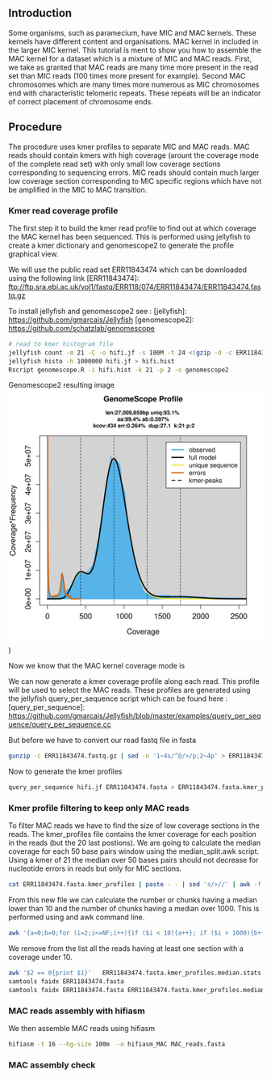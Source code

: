 ## <a name="intro"></a>Introduction

Some organisms, such as paramecium, have MIC and MAC kernels. These kernels have different content and organisations. MAC kernel in included in the larger MIC kernel. This tutorial is ment to show you how to assemble the MAC kernel for a dataset which is a mixture of MIC and MAC reads. 
First, we take as granted that MAC reads are many time more present in the read set than MIC reads (100 times more present for example). 
Second MAC chromosomes which are many times more numerous as MIC chromosomes end with characteristic telomeric repeats. These repeats will be an indicator of correct placement of chromosome ends. 

## <a name="proc"></a>Procedure

The procedure uses kmer profiles to separate MIC and MAC reads. MAC reads should contain kmers with high coverage (arount the coverage mode of the complete read set) with only small low coverage sections corresponding to sequencing errors. MIC reads should contain much larger low coverage section corresponding to MIC specific regions which have not be amplified in the MIC to MAC transition. 

### <a name="readcov"></a>Kmer read coverage profile

The first step it to build the kmer read profile to find out at which coverage the MAC kernel has been sequenced. This is performed using jellyfish to create a kmer dictionary and genomescope2 to generate the profile graphical view. 

We will use the public read set ERR11843474 which can be downloaded using the following link 
[ERR11843474]: ftp://ftp.sra.ebi.ac.uk/vol1/fastq/ERR118/074/ERR11843474/ERR11843474.fastq.gz

To install jellyfish and genomescope2 see : 
[jellyfish]: https://github.com/gmarcais/Jellyfish
[genomescope2]: https://github.com/schatzlab/genomescope

```sh
# read to kmer histogram file 
jellyfish count -m 21 -C -o hifi.jf -s 100M -t 24 <(gzip -d -c ERR11843474.fastq.gz)
jellyfish histo -h 1000000 hifi.jf > hifi.hist
Rscript genomescope.R -i hifi.hist -k 21 -p 2 -o genomescope2
```

Genomescope2 resulting image 
![Read set kmer profile](https://github.com/chklopp/macassemblies/blob/main/transformed_linear_plot.png))

Now we know that the MAC kernel coverage mode is 

We can now generate a kmer coverage profile along each read. This profile will be used to select the MAC reads. 
These profiles are generated using the jellyfish query_per_sequence script which can be found here : 
[query_per_sequence]: https://github.com/gmarcais/Jellyfish/blob/master/examples/query_per_sequence/query_per_sequence.cc

But before we have to convert our read fastq  file in fasta

```sh
gunzip -c ERR11843474.fastq.gz | sed -n '1~4s/^@/>/p;2~4p' > ERR11843474.fasta
```

Now to generate the kmer profiles 
```sh
query_per_sequence hifi.jf ERR11843474.fasta > ERR11843474.fasta.kmer_profiles
```

### <a name="profilefilt"></a>Kmer profile filtering to keep only MAC reads

To filter MAC reads we have to find the size of low coverage sections in the reads. The kmer_profiles file contains the kmer coverage for each position in the reads (but the 20 last postions). We are going to calculate the median coverage for each 50 base pairs window using the median_split.awk script. Using a kmer of 21 the median over 50 bases pairs should not decrease for nucleotide errors in reads but only for MIC sections. 

```sh
cat ERR11843474.fasta.kmer_profiles | paste - - | sed 's/>//' | awk -f median_split.awk > ERR11843474.fasta.kmer_profiles.median
```

From this new file we can calculate the number or chunks having a median lower than 10 and the number of chunks having a median over 1000. This is performed using and awk command line.

```sh
awk '{a=0;b=0;for (i=2;i<=NF;i++){if ($i < 10){a++}; if ($i > 1000){b++}} print $1"\t"a"\t"b}' ERR11843474.fasta.kmer_profiles.median > ERR11843474.fasta.kmer_profiles.median.stats
```

We remove from the list all the reads having at least one section with a coverage under 10. 

```sh
awk '$2 == 0{print $1}'   ERR11843474.fasta.kmer_profiles.median.stats >  ERR11843474.fasta.kmer_profiles.median.stats.tokeep 
samtools faidx ERR11843474.fasta
samtools faidx ERR11843474.fasta ERR11843474.fasta.kmer_profiles.median.stats.tokeep > MAC_reads.fasta
```

### <a name="assembly"></a>MAC reads assembly with hifiasm
We then assemble MAC reads using hifiasm 

```sh
hifiasm -t 16 --hg-size 100m  -o hifiasm_MAC MAC_reads.fasta
```

### <a name="assemblycheck"></a>MAC assembly check 
